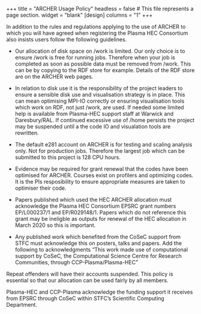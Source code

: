 +++
title = "ARCHER Usage Policy"
headless = false  # This file represents a page section.
widget = "blank"
[design]
  columns = "1"
+++

In addition to the rules and regulations applying to the use of ARCHER to 
which you will have agreed when registering the Plasma HEC Consortium also 
insists users follow the following guidelines.

- Our allocation of disk space on /work is limited. Our only choice is to 
  ensure /work is free for running jobs. Therefore when your job is completed 
  as soon as possible data must be removed from /work. This can be by copying 
  to the RDF store for example. Details of the RDF store are on the ARCHER web 
  pages.

- In relation to disk use it is the responsibility of the project leaders to 
  ensure a sensible disk use and visualisation strategy is in place. This can 
  mean optimising MPI-IO correctly or ensuring visualisation tools which work 
  on RDF, not just /work, are used. If needed some limited help is available 
  from Plasma-HEC support staff at Warwick and Daresbury/RAL. If continued 
  excessive use of /home persists the project may be suspended until a the code 
  IO and visualation tools are rewritten.

- The default e281 account on ARCHER is for testing and scaling analysis 
  only. Not for production jobs. Therefore the largest job which can be 
  submitted to this project is 128 CPU hours.

- Evidence may be required for grant renewal that the codes have been 
  optimised for ARCHER. Courses exist on profilers and optimizing codes. It is 
  the PIs resposibility to ensure appropriate measures are taken to optimiser 
  their code.

- Papers published which used the HEC ARCHER allocation must acknowledge the 
  Plasma HEC Consortium EPSRC grant numbers EP/L000237/1 and EP/R029148/1. 
  Papers which do not reference this grant may be ineligble as outputs for 
  renewal of the HEC allocation in March 2020 so this is important.

- Any published work which benefited from the CoSeC support from STFC must 
  acknowledge this on posters, talks and papers. Add the following to 
  acknowledgments “This work made use of computational support by CoSeC, the 
  Computational Science Centre for Research Communities, through 
  CCP-Plasma/Plasma-HEC”

Repeat offenders will have their accounts suspended. This policy is essential 
so that our allocation can be used fairly by all members.

Plasma-HEC and CCP-Plasma acknowledge the funding support it receives from 
EPSRC through CoSeC within STFC’s Scientific Computing Department.


